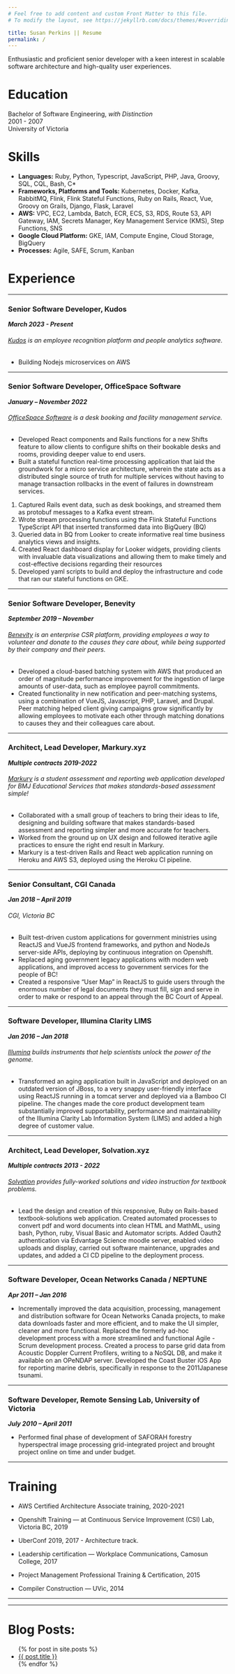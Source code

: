 ```yaml
---
# Feel free to add content and custom Front Matter to this file.
# To modify the layout, see https://jekyllrb.com/docs/themes/#overriding-theme-defaults

title: Susan Perkins || Resume
permalink: /
---
```

Enthusiastic and proficient senior developer with a keen interest in scalable software architecture and high-quality user experiences.
# Education
Bachelor of Software Engineering, <em>with Distinction</em><br/>
2001 - 2007 <br/>
University of Victoria
# Skills
* **Languages:** Ruby, Python, Typescript, JavaScript, PHP, Java, Groovy, SQL, CQL, Bash, C*
* **Frameworks, Platforms and Tools:** Kubernetes, Docker, Kafka,
  RabbitMQ, Flink, Flink Stateful Functions, Ruby on Rails, React, Vue, Groovy on Grails, Django, Flask, Laravel
* **AWS:** VPC, EC2, Lambda, Batch, ECR, ECS, S3, RDS, Route 53, API Gateway, IAM, Secrets Manager, Key Management Service (KMS), Step Functions, SNS
* **Google Cloud Platform:** GKE, IAM, Compute Engine, Cloud Storage, BigQuery
* **Processes:** Agile, SAFE, Scrum, Kanban

# Experience
----
### Senior Software Developer, Kudos
***March 2023 - Present***
###### [Kudos](https://kudos.com) is an employee recognition platform and people analytics software.
* Building Nodejs microservices on AWS

----
### Senior Software Developer, OfficeSpace Software
***January – November 2022***
###### [OfficeSpace Software](https://officespacesoftware.com) is a desk booking and facility management service.
* Developed React components and Rails functions for a new Shifts feature to allow clients to configure shifts on their bookable desks and rooms, providing deeper value to end users.
* Built a stateful function real-time processing application that laid the groundwork for a micro service architecture, wherein the state acts as a distributed single source of truth for multiple services without having to manage transaction rollbacks in the event of failures in downstream services.
1.	Captured Rails event data, such as desk bookings, and streamed them as protobuf messages to a Kafka event stream.
2.	Wrote stream processing functions using the Flink Stateful Functions TypeScript API that inserted transformed data into BigQuery (BQ)
3.	Queried data in BQ from Looker to create informative real time business analytics views and insights.
4.	Created React dashboard display for Looker widgets, providing clients with invaluable data visualizations and allowing them to make timely and cost-effective decisions regarding their resources
5.	Developed yaml scripts to build and deploy the infrastructure and code that ran our stateful functions on GKE.

----
### Senior Software Developer, Benevity
***September 2019 – November***
###### [Benevity](https://benevity.com) is an enterprise CSR platform, providing employees a way to volunteer and donate to the causes they care about, while being supported by their company and their peers.
* Developed a cloud-based batching system with AWS that produced an order of magnitude performance improvement for the ingestion of large amounts of user-data, such as employee payroll commitments.
* Created functionality in new notification and peer-matching systems, using a combination of VueJS, Javascript, PHP, Laravel, and Drupal. Peer matching helped client giving campaigns grow significantly by allowing employees to motivate each other through matching donations to causes they and their colleagues care about.

----
### Architect, Lead Developer, Markury.xyz
***Multiple contracts 2019-2022***
###### [Markury](https://markury.xyz) is a student assessment and reporting web application developed for BMJ Educational Services that makes standards-based assessment simple!
* Collaborated with a small group of teachers to bring their ideas to life, designing and building software that makes standards-based assessment and reporting simpler and more accurate for teachers.
* Worked from the ground up on UX design and followed iterative agile practices to ensure the right end result in Markury.
* Markury is a test-driven Rails and React web application running on Heroku and AWS S3, deployed using the Heroku CI pipeline.

----
### Senior Consultant, CGI Canada
***Jan 2018 – April 2019***
###### CGI, Victoria BC
* Built test-driven custom applications for government ministries using ReactJS and VueJS frontend frameworks, and python and NodeJs server-side APIs, deploying by continuous integration on Openshift.
* Replaced aging government legacy applications with modern web applications, and improved access to government services for the people of BC!
* Created a responsive “User Map” in ReactJS to guide users through the enormous number of legal documents they must fill, sign and serve in order to make or respond to an appeal through the BC Court of Appeal.

----
### Software Developer, Illumina Clarity LIMS
***Jan 2016 – Jan 2018***
###### [Illumina](https://illumina.com) builds instruments that help scientists unlock the power of the genome.
* Transformed an aging application built in JavaScript and deployed on an outdated version of JBoss, to a very snappy user-friendly interface using ReactJS running in a tomcat server and deployed via a Bamboo CI pipeline.  The changes made the core product development team substantially improved supportability, performance and maintainability of the Illumina Clarity Lab Information System (LIMS) and added a high degree of customer value.

----
### Architect, Lead Developer, Solvation.xyz
***Multiple contracts 2013 - 2022***
###### [Solvation](https://solvation.xyz) provides fully-worked solutions and video instruction for textbook problems.
* Lead the design and creation of this responsive, Ruby on Rails-based textbook-solutions web application.  Created automated processes to convert pdf and word documents into clean HTML and MathML, using bash, Python, ruby, Visual Basic and Automator scripts.  Added Oauth2 authentication via Edvantage Science moodle server, enabled video uploads and display, carried out software maintenance, upgrades and updates, and added a CI CD pipeline to the deployment process.

----
### Software Developer, Ocean Networks Canada / NEPTUNE
***Apr 2011 – Jan 2016***
* Incrementally improved the data acquisition, processing, management and distribution software for Ocean Networks Canada projects, to make data downloads faster and more efficient, and to make the UI simpler, cleaner and more functional.  Replaced the formerly ad-hoc development process with a more streamlined and functional Agile - Scrum development process. Created a process to parse grid data from Acoustic Doppler Current Profilers, writing to a NoSQL DB, and make it available on an OPeNDAP server.  Developed the Coast Buster iOS App for reporting marine debris, specifically in response to the 2011Japanese tsunami.

----
### Software Developer, Remote Sensing Lab, University of Victoria
***July 2010 – April 2011***
* Performed final phase of development of SAFORAH forestry hyperspectral image processing grid-integrated project and brought project online on time and under budget.

----
# Training
* AWS Certified Architecture Associate training, 2020-2021
* Openshift Training — at Continuous Service Improvement (CSI) Lab, Victoria BC, 2019
* UberConf 2019, 2017 - Architecture track.

* Leadership certification — Workplace Communications, Camosun College, 2017
* Project Management Professional Training & Certification, 2015
* Compiler Construction — UVic, 2014

____
____

# Blog Posts:
<ul>
  {% for post in site.posts %}
    <li>
      <a href="{{ post.url }}">{{ post.title }}</a>
    </li>
  {% endfor %}
</ul>
